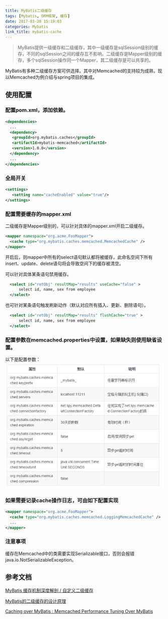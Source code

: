 ```yaml
---
title: MyBatis二级缓存
tags: [Mybatis, ORM框架, 缓存]
date: 2017-03-20 15:19:03
categories: Mybatis
link_title: mybatis-cache
---
```

> MyBatis提供一级缓存和二级缓存，其中一级缓存是sqlSession级别的缓存，不同的sqlSession之间的缓存互不影响。二级缓存是Mapper级别的缓存，多个sqlSession操作同一个Mapper，其二级缓存是可以共享的。

<!-- more -->

MyBatis有多种二级缓存方案可供选择。其中对Memcached的支持较为成熟，现以Memcached为例介绍与spring项目的集成。

## 使用配置
### 配置pom.xml，添加依赖。

```xml
<dependencies>
  ...
  <dependency>
   <groupId>org.mybatis.caches</groupId>
   <artifactId>mybatis-memcached</artifactId>
   <version>1.0.0</version>
  </dependency>
  ...
</dependencies>
```

### 全局开关

```xml
<settings>
   <setting name="cacheEnabled" value="true"/>
</settings>
```
### 配置需要缓存的mapper.xml
二级缓存是Mapper级别的，可以针对具体的mapper.xml开启二级缓存。

```xml
<mapper namespace="org.acme.FooMapper">
  <cache type="org.mybatis.caches.memcached.MemcachedCache" />
</mapper>
```
开启后，则mapper中所有的select语句默认都将被缓存，此命名空间下所有insert、update、delete语句将会导致空间下的缓存被清空。

可以针对具体某条语句禁用缓存。

```xml
  <select id="retObj" resultMap="results" useCache="false" >
      select id, name, sex from employee   
  </select>
```
也可针对某条语句触发刷新动作（默认对应所有插入、更新、删除语句）。

```xml
  <select id="retObj" resultMap="results" flushCache="true" >
      select id, name, sex from employee   
  </select>
```

### 配置参数在memcached.properties中设置，如果缺失则使用缺省设置。
以下是配置参数：
![01](mybatis-cache/01.png)


### 如果需要记录cache操作日志，可由如下配置实现

```xml
<mapper namespace="org.acme.FooMapper">
  <cache type="org.mybatis.caches.memcached.LoggingMemcachedCache" />
  ...
</mapper>
```

### 注意事项
缓存在Memcached中的类需要实现Serializable接口，否则会报错java.io.NotSerializableException。

## 参考文档
[MyBatis 缓存机制深度解剖 / 自定义二级缓存](http://www.iteye.com/topic/1112327)

[MyBatis的二级缓存的设计原理](http://blog.csdn.net/luanlouis/article/details/41408341)

[Caching over MyBatis : Memcached Performance Tuning Over MyBatis](https://dzone.com/articles/caching-over-mybatis-memcached)